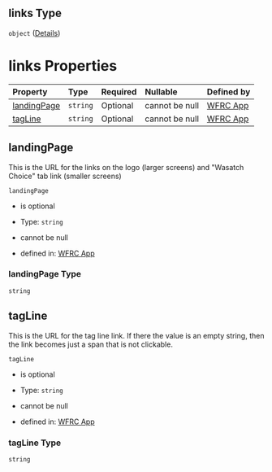 ## links Type

`object` ([Details](config-properties-links.md))

# links Properties

| Property                    | Type     | Required | Nullable       | Defined by                                                                                                                                                      |
| :-------------------------- | :------- | :------- | :------------- | :-------------------------------------------------------------------------------------------------------------------------------------------------------------- |
| [landingPage](#landingpage) | `string` | Optional | cannot be null | [WFRC App](config-properties-links-properties-landingpage.md "https://wfrc.org/wasatch-choice-map/config.schema.json#/properties/links/properties/landingPage") |
| [tagLine](#tagline)         | `string` | Optional | cannot be null | [WFRC App](config-properties-links-properties-tagline.md "https://wfrc.org/wasatch-choice-map/config.schema.json#/properties/links/properties/tagLine")         |

## landingPage

This is the URL for the links on the logo (larger screens) and "Wasatch Choice" tab link (smaller screens)

`landingPage`

* is optional

* Type: `string`

* cannot be null

* defined in: [WFRC App](config-properties-links-properties-landingpage.md "https://wfrc.org/wasatch-choice-map/config.schema.json#/properties/links/properties/landingPage")

### landingPage Type

`string`

## tagLine

This is the URL for the tag line link. If there the value is an empty string, then the link becomes just a span that is not clickable.

`tagLine`

* is optional

* Type: `string`

* cannot be null

* defined in: [WFRC App](config-properties-links-properties-tagline.md "https://wfrc.org/wasatch-choice-map/config.schema.json#/properties/links/properties/tagLine")

### tagLine Type

`string`
